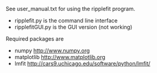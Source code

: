 See user_manual.txt for using the ripplefit program.
- ripplefit.py is the command line interface 
- ripplefitGUI.py is the GUI version (not working)

Required packages are
- numpy http://www.numpy.org
- matplotlib http://www.matplotlib.org
- lmfit http://cars9.uchicago.edu/software/python/lmfit/
